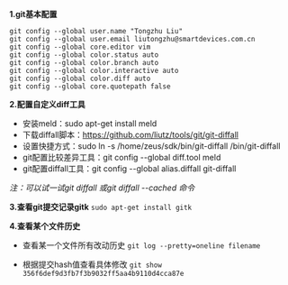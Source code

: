 **1.git基本配置**

    git config --global user.name "Tongzhu Liu"
    git config --global user.email liutongzhu@smartdevices.com.cn
    git config --global core.editor vim
    git config --global color.status auto
    git config --global color.branch auto
    git config --global color.interactive auto
    git config --global color.diff auto
    git config --global core.quotepath false

**2.配置自定义diff工具**
- 安装meld：sudo apt-get install meld
- 下载diffall脚本：https://github.com/liutz/tools/git/git-diffall
- 设置快捷方式：sudo ln -s /home/zeus/sdk/bin/git-diffall /bin/git-diffall
- git配置比较差异工具：git config --global diff.tool meld
- git配置diffall工具：git config --global alias.diffall git-diffall

*注：可以试一试git diffall 或git diffall --cached 命令*

**3.查看git提交记录gitk**
 `sudo apt-get install gitk`

**4.查看某个文件历史**
- 查看某一个文件所有改动历史
 `git log --pretty=oneline filename`

- 根据提交hash值查看具体修改
 `git show 356f6def9d3fb7f3b9032ff5aa4b9110d4cca87e`

